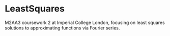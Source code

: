 # LeastSquares
M2AA3 coursework 2 at Imperial College London, focusing on least squares solutions to approximating functions via Fourier series.
